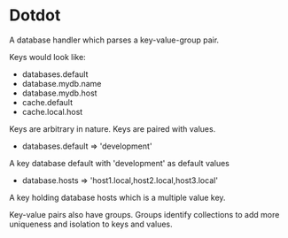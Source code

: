 Dotdot
=======

A database handler which parses a key-value-group pair.

Keys would look like:

* databases.default
* database.mydb.name
* database.mydb.host
* cache.default
* cache.local.host

Keys are arbitrary in nature. Keys are paired with values.

* databases.default => 'development'

A key database default with 'development' as default values

* database.hosts => 'host1.local,host2.local,host3.local'

A key holding database hosts which is a multiple value key.

Key-value pairs also have groups. Groups identify collections to add
more uniqueness and isolation to keys and values.
